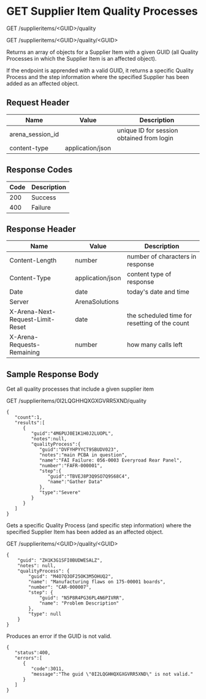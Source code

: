 # GET Supplier Item Quality Processes


GET /supplieritems/&lt;GUID&gt;/quality



GET /supplieritems/&lt;GUID&gt;/quality/&lt;GUID&gt;

Returns an array of   objects for a Supplier Item with a given GUID \(all Quality Processes in which the Supplier Item is an affected object\). 

If the endpoint is apprended with a valid GUID, it returns a specific Quality Process and the step information where the specified Supplier has been added as an affected object.

## Request Header

| Name | Value | Description |
|  --- |  --- |  --- | 
| arena_session_id |   | unique ID for session obtained from login |
| content\-type | application/json |   |

## Response Codes

| Code | Description |
|  --- |  --- | 
| 200 | Success |
| 400 | Failure |

## Response Header

| Name | Value | Description |
|  --- |  --- |  --- | 
| Content\-Length | number | number of characters in response |
| Content\-Type | application/json | content type of response |
| Date | date | today's date and time |
| Server | ArenaSolutions |   |
| X\-Arena\-Next\-Request\-Limit\-Reset  | date | the scheduled time for resetting of the count |
| X\-Arena\-Requests\-Remaining  | number | how many calls left |

## Sample Response Body
Get all quality processes that include a given supplier item



GET /supplieritems/0I2LQGHHQXGXGVRR5XND/quality

```
{  
   "count":1,
   "results":[  
      {  
         "guid":"4M6PUJ0E1K1H0J2LUOPL",
         "notes":null,
         "qualityProcess":{  
            "guid":"DVFYHPYYCT9SBUDV023",
            "notes":"main PCBA in question",
            "name":"FAI Failure: 056-0003 Everyroad Rear Panel",
            "number":"FAFR-000001",
            "step":{  
               "guid":"TBVEJ8P3Q9SO7Q9S68C4",
               "name":"Gather Data"
            },
            "type":"Severe"
         }
      }
   ]
}
```
Gets a specific Quality Process \(and specific step information\) where the specified Supplier Item has been added as an affected object.



GET /supplieritems/&lt;GUID&gt;/quality/&lt;GUID&gt;

```
{
    "guid": "ZH1K3G1SFI0BUDWESALZ",
    "notes": null,
    "qualityProcess": {
        "guid": "M4O7Q3OF25OK3M5OHUQ2",
        "name": "Manufacturing flaws on 175-00001 boards",
        "number": "CAR-000007",
        "step": {
            "guid": "N5P8R4PG36PL4N6PIVRR",
            "name": "Problem Description"
        },
        "type": null
    }
}
```
Produces an error if the GUID is not valid.

```
{  
   "status":400,
   "errors":[  
      {  
         "code":3011,
         "message":"The guid \"0I2LQGHHQXGXGVRR5XND\" is not valid."
      }
   ]
}
```
